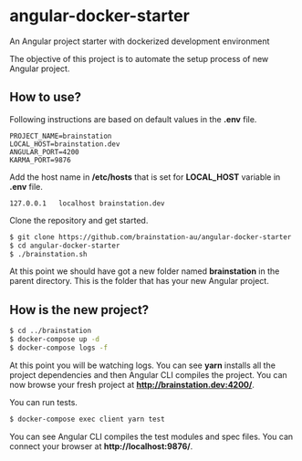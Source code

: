 # angular-docker-starter
An Angular project starter with dockerized development environment

The objective of this project is to automate the setup process of new Angular project.

## How to use?

Following instructions are based on default values in the **.env** file.
```text
PROJECT_NAME=brainstation
LOCAL_HOST=brainstation.dev
ANGULAR_PORT=4200
KARMA_PORT=9876
```

Add the host name in **/etc/hosts** that is set for **LOCAL_HOST** variable in **.env** file.
```text
127.0.0.1	localhost brainstation.dev
```

Clone the repository and get started.
```bash
$ git clone https://github.com/brainstation-au/angular-docker-starter
$ cd angular-docker-starter
$ ./brainstation.sh
```

At this point we should have got a new folder named **brainstation** in the parent directory. 
This is the folder that has your new Angular project.

## How is the new project?
```bash
$ cd ../brainstation
$ docker-compose up -d
$ docker-compose logs -f
```
At this point you will be watching logs. You can see **yarn** installs all the project dependencies and then Angular
CLI compiles the project. You can now browse your fresh project at **http://brainstation.dev:4200/**.

You can run tests.
```bash
$ docker-compose exec client yarn test
```
You can see Angular CLI compiles the test modules and spec files. You can connect your browser 
at **http://localhost:9876/**. 
